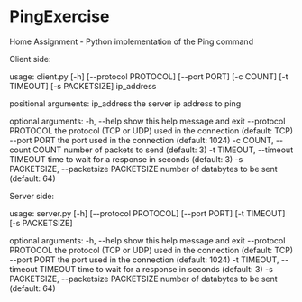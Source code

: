# PingExercise
Home Assignment - Python implementation of the Ping command

Client side:

  usage: client.py [-h] [--protocol PROTOCOL] [--port PORT] [-c COUNT] [-t TIMEOUT] [-s PACKETSIZE] ip_address

  positional arguments:
    ip_address            the server ip address to ping

  optional arguments:
    -h, --help            show this help message and exit
    --protocol PROTOCOL   the protocol (TCP or UDP) used in the connection (default: TCP)
    --port PORT           the port used in the connection (default: 1024)
    -c COUNT, --count COUNT
                          number of packets to send (default: 3)
    -t TIMEOUT, --timeout TIMEOUT
                          time to wait for a response in seconds (default: 3)
    -s PACKETSIZE, --packetsize PACKETSIZE
                          number of databytes to be sent (default: 64)

Server side:

  usage: server.py [-h] [--protocol PROTOCOL] [--port PORT] [-t TIMEOUT] [-s PACKETSIZE]

  optional arguments:
    -h, --help            show this help message and exit
    --protocol PROTOCOL   the protocol (TCP or UDP) used in the connection (default: TCP)
    --port PORT           the port used in the connection (default: 1024)
    -t TIMEOUT, --timeout TIMEOUT
                          time to wait for a response in seconds (default: 3)
    -s PACKETSIZE, --packetsize PACKETSIZE
                          number of databytes to be sent (default: 64)

